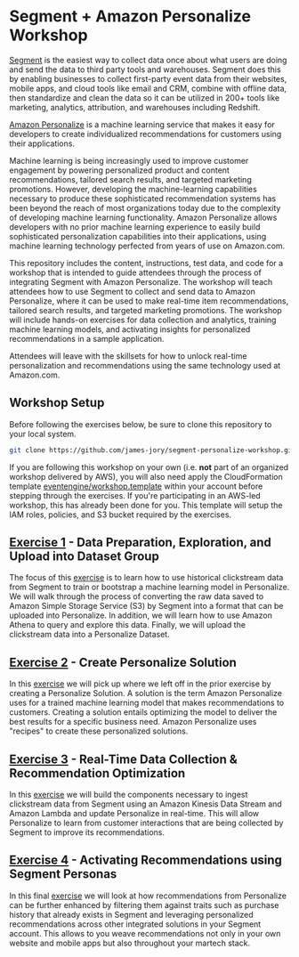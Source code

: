 # Segment + Amazon Personalize Workshop

[Segment](http://segment.com) is the easiest way to collect data once about what users are doing and send the data to third party tools and warehouses. Segment does this by enabling businesses to collect first-party event data from their websites, mobile apps, and cloud tools like email and CRM, combine with offline data, then standardize and clean the data so it can be utilized in 200+ tools like marketing, analytics, attribution, and warehouses including Redshift.

[Amazon Personalize](https://aws.amazon.com/personalize/) is a machine learning service that makes it easy for developers to create individualized recommendations for customers using their applications.

Machine learning is being increasingly used to improve customer engagement by powering personalized product and content recommendations, tailored search results, and targeted marketing promotions. However, developing the machine-learning capabilities necessary to produce these sophisticated recommendation systems has been beyond the reach of most organizations today due to the complexity of developing machine learning functionality. Amazon Personalize allows developers with no prior machine learning experience to easily build sophisticated personalization capabilities into their applications, using machine learning technology perfected from years of use on Amazon.com.

This repository includes the content, instructions, test data, and code for a workshop that is intended to guide attendees through the process of integrating Segment with Amazon Personalize. The workshop will teach attendees how to use Segment to collect and send data to Amazon Personalize, where it can be used to make real-time item recommendations, tailored search results, and targeted marketing promotions. The workshop will include hands-on exercises for data collection and analytics, training machine learning models, and activating insights for personalized recommendations in a sample application.

Attendees will leave with the skillsets for how to unlock real-time personalization and recommendations using the same technology used at Amazon.com.

## Workshop Setup

Before following the exercises below, be sure to clone this repository to your local system.

```bash
git clone https://github.com/james-jory/segment-personalize-workshop.git
```

If you are following this workshop on your own (i.e. **not** part of an organized workshop delivered by AWS), you will also need apply the CloudFormation template [eventengine/workshop.template](eventengine/workshop.template) within your account before stepping through the exercises. If you're participating in an AWS-led workshop, this has already been done for you. This template will setup the IAM roles, policies, and S3 bucket required by the exercises.

## [Exercise 1](exercise1/README.md) - Data Preparation, Exploration, and Upload into Dataset Group

The focus of this [exercise](exercise1/Exercise1.md) is to learn how to use historical clickstream data from Segment to train or bootstrap a machine learning model in Personalize. We will walk through the process of converting the raw data saved to Amazon Simple Storage Service (S3) by Segment into a format that can be uploaded into Personalize. In addition, we will learn how to use Amazon Athena to query and explore this data. Finally, we will upload the clickstream data into a Personalize Dataset.

## [Exercise 2](exercise2/README.md) - Create Personalize Solution

In this [exercise](exercise1/Exercise2.md) we will pick up where we left off in the prior exercise by creating a Personalize Solution. A solution is the term Amazon Personalize uses for a trained machine learning model that makes recommendations to customers. Creating a solution entails optimizing the model to deliver the best results for a specific business need. Amazon Personalize uses "recipes" to create these personalized solutions.

## [Exercise 3](exercise3/README.md) - Real-Time Data Collection & Recommendation Optimization

In this [exercise](exercise1/Exercise3.md) we will build the components necessary to ingest clickstream data from Segment using an Amazon Kinesis Data Stream and Amazon Lambda and update Personalize in real-time. This will allow Personalize to learn from customer interactions that are being collected by Segment to improve its recommendations. 

## [Exercise 4](exercise4/README.md) - Activating Recommendations using Segment Personas

In this final [exercise](exercise1/Exercise4.md) we will look at how recommendations from Personalize can be further enhanced by filtering them against traits such as purchase history that already exists in Segment and leveraging personalized recommendations across other integrated solutions in your Segment account. This allows to you weave recommendations not only in your own website and mobile apps but also throughout your martech stack.